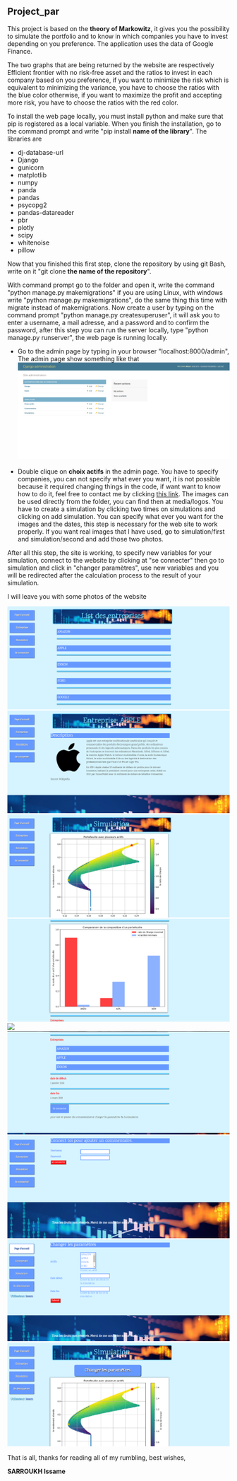 <h2>Project_par</h2>


  <p>This project is based on the <b>theory of Markowitz</b>, it gives you the possibility to simulate the portfolio and to know in which companies you have to invest depending on you preference. The application uses the data of Google Finance.</p>
  
  <p>
  The two graphs that are being returned by the website are respectively Efficient frontier with no risk-free asset and the ratios to invest in each company based on you preference, if you want to minimize the risk which is equivalent to minimizing the variance, you have to choose the ratios with the blue color otherwise, if you want to maximize the profit and accepting more risk, you have to choose the ratios with the red color.
  </p>
  
  <p>
  To install the web page locally, you must install python and make sure that pip is registered as a local variable. When you finish the installation, go to the command prompt and write "pip install <b>name of the library</b>". The libraries are 
  </p>

<ul>
  <li>dj-database-url</li>
  <li>Django</li>
  <li>gunicorn</li>
  <li>matplotlib</li>
  <li>numpy</li>
  <li>panda</li>
<li>pandas</li>
  <li>psycopg2</li>
  <li>pandas-datareader</li>
  <li>pbr</li>
<li>plotly</li>
  <li>scipy</li>
  <li>whitenoise</li>
  <li>pillow</li>
</ul>

<p>
 Now that you finished this first step, clone the repository by using git Bash, write on it "git clone <b>the name of the repository</b>". 
</p>

<p>
  With command prompt go to the folder and open it, write the command "python manage.py makemigrations" if you are using Linux, with windows write "python manage.py makemigrations", do the same thing this time with migrate instead of makemigrations. Now create a user by typing on the command prompt "python manage.py createsuperuser", it will ask you to enter a username, a mail adresse, and a password and to confirm the password, after this step you can run the server locally, type "python manage.py runserver", the web page is running locally.
</p>

<ul>
  <li>Go to the admin page by typing in your browser "localhost:8000/admin", The admin page show something like that <img src="https://github.com/sarrme/par/blob/master/admin%20page.PNG"></img></li>
  <br/>
  <li>Double clique on <b>choix actifs</b> in the admin page. You have to specify companies, you can not specify what ever you want, it is not possible because it required changing things in the code, if want want to know how to do it, feel free to contact me by clicking <a href="mailto:sarroukh.issame@gmail.com?&subject=Questions&body=Mettre%20your%20questions%20here">this link</a>. The images can be used directly from the folder, you can find then at media/logos. You have to create a simulation by clicking two times on simulations and clicking on add simulation. You can specify what ever you want for the images and the dates, this step is necessary for the web site to work properly. If you want real images that I have used, go to simulation/first and simulation/second and add those two photos.</li>
</ul>

<p>After all this step, the site is working, to specify new variables for your simulation, connect to the website by clicking at "se connecter" then go to simulation and click in "changer paramètres", use new variables and you will be redirected after the calculation process to the result of your simulation.</p>
<p> I will leave you with some photos of the website</p>
<img src="1.PNG"/>
<img src="2.PNG"/>
<img src="3.PNG"/>
<img src="4.PNG"/>
<img src="5.PNG"/>
<img src="6.PNG"/>
<img src="7.PNG"/>
<img src="8.PNG"/>
<img src="9.PNG"/>
<p>That is all, thanks for reading all of my rumbling, best wishes,</p>
<p><b>SARROUKH Issame</b></p>

